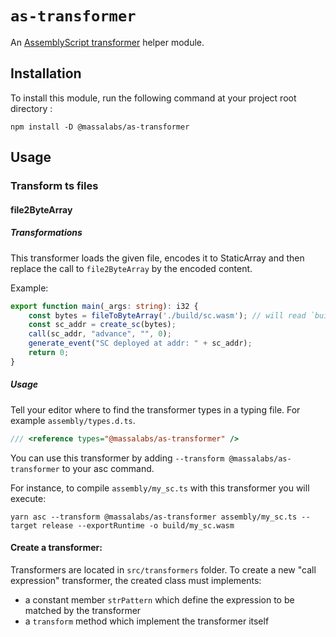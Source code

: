 # `as-transformer`

An [AssemblyScript transformer](https://www.assemblyscript.org/compiler.html#transforms) helper module.

## Installation

To install this module, run the following command at your project root directory :

```shell
npm install -D @massalabs/as-transformer
```

## Usage

### Transform ts files

#### file2ByteArray

##### Transformations

This transformer loads the given file, encodes it to StaticArray<u8> and then replace the call to `file2ByteArray` by the encoded content.

Example:
```typescript
export function main(_args: string): i32 {
    const bytes = fileToByteArray('./build/sc.wasm'); // will read `build/sc.wasm`, will encode it in array and then put the result in a string used to initialize `bytes`.
    const sc_addr = create_sc(bytes);
    call(sc_addr, "advance", "", 0);
    generate_event("SC deployed at addr: " + sc_addr);
    return 0;
}
```

##### Usage

Tell your editor where to find the transformer types in a typing file. For example `assembly/types.d.ts`.

```typescript
/// <reference types="@massalabs/as-transformer" />
```

You can use this transformer by adding `--transform @massalabs/as-transformer` to your asc command.

For instance, to compile `assembly/my_sc.ts` with this transformer you will execute:

```shell
yarn asc --transform @massalabs/as-transformer assembly/my_sc.ts --target release --exportRuntime -o build/my_sc.wasm
```

#### Create a transformer:

Transformers are located in `src/transformers` folder.
To create a new "call expression" transformer, the created class must implements:

- a constant member `strPattern` which define the expression to be matched by the transformer
- a `transform` method which implement the transformer itself
